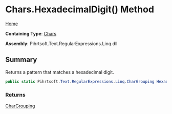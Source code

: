 # Chars\.HexadecimalDigit\(\) Method

[Home](../../../../../../README.md)

**Containing Type**: [Chars](../README.md)

**Assembly**: Pihrtsoft\.Text\.RegularExpressions\.Linq\.dll

## Summary

Returns a pattern that matches a hexadecimal digit\.

```csharp
public static Pihrtsoft.Text.RegularExpressions.Linq.CharGrouping HexadecimalDigit()
```

### Returns

[CharGrouping](../../CharGrouping/README.md)

